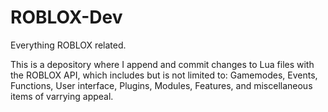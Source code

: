 # ROBLOX-Dev
Everything ROBLOX related.

This is a depository where I append and commit changes to Lua files with the ROBLOX API, which includes but is not limited to: Gamemodes, Events, Functions, User interface, Plugins, Modules, Features, and miscellaneous items of varrying appeal.
